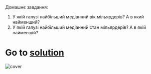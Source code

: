 Домашнє завдання:
1. У якій галузі найбільший медіанний вік мільярдерів? А в який найменший?
2. У якій галузі найбільший медіанний стан мільярдерів? А в якій найменшій?
# Go to [solution](https://public.tableau.com/app/profile/.48972542/viz/21Tableau_Marathon_2_0/Dashboard2)
![cover](https://github.com/MartynovychSerhii/Data_Analytics/blob/main/Files/img/Marathon_21.png)
